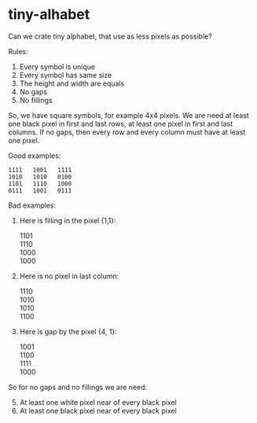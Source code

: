 # tiny-alhabet
Can we crate tiny alphabet, that use as less pixels as possible?

Rules:
 
  1. Every symbol is unique
  2. Every symbol has same size
  3. The height and width are equals
  3. No gaps
  4. No fillings

So, we have square symbols, for example 4x4 pixels.
We are need at least one black pixel in first and last rows, at least one pixel in first and last columns.
If no gaps, then every row and every column must have at least one pixel.

Good examples:

    1111   1001   1111
    1010   1010   0100
    1101   1110   1000
    0111   1001   0111


 Bad examples:
1.  Here is filling in the pixel {1,1}:

      1101  
      1110  
      1000  
      1000  


2. Here is no pixel in last column:
 
      1110  
      1010  
      1010  
      1100  


3. Here is gap by the pixel {4, 1}:

      1001  
      1100  
      1111  
      1000  


So for no gaps and no fillings we are need:
 
  5. At least one white pixel near of every black pixel
  6. At least one black pixel near of every black pixel

